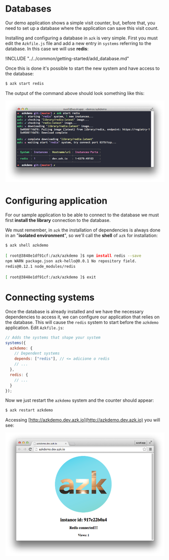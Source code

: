 # Databases

Our demo application shows a simple visit counter, but, before that, you need to set up a database where the application can save this visit count.

Installing and configuring a database in `azk` is very simple. First you must edit the `Azkfile.js` file and add a new entry in `systems` referring to the database. In this case we will use __redis__:

!INCLUDE "../../common/getting-started/add_database.md"

Once this is done it's possible to start the new system and have access to the database:

```bash
$ azk start redis
```

The output of the command above should look something like this:

![Figure 1-2](../resources/images/start_redis.png)

# Configuring application

For our sample application to be able to connect to the database we must first **install the library** connection to the database.

We must remember, in `azk` the installation of dependencies is always done in an "**isolated environment**", so we'll call the **shell** of `azk` for installation:

```bash
$ azk shell azkdemo

[ root@3848e1df91cf:/azk/azkdemo ]$ npm install redis --save
npm WARN package.json azk-hello@0.0.1 No repository field.
redis@0.12.1 node_modules/redis

[ root@3848e1df91cf:/azk/azkdemo ]$ exit
```

# Connecting systems

Once the database is already installed and we have the necessary dependencies to access it, we can configure our application that relies on the database. This will cause the `redis` system to start before the `azkdemo` application. Edit `Azkfile.js`:

```js
// Adds the systems that shape your system
systems({
  azkdemo: {
    // Dependent systems
    depends: ["redis"], // <= adicione o redis
    // ...
  },
  redis: {
    // ...
  }
});
```

Now we just restart the `azkdemo` system and the counter should appear:

```bash
$ azk restart azkdemo
```

Accessing [http://azkdemo.dev.azk.io](http://azkdemo.dev.azk.io) you will see:

![Figure 1-1](../resources/images/start_2.png)
